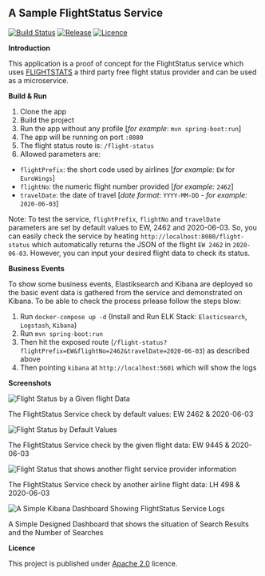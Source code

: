 A Sample FlightStatus Service
-------------------
[![Build Status](https://travis-ci.org/joemccann/dillinger.svg?branch=master)](https://travis-ci.org/joemccann/dillinger) [![Release](https://img.shields.io/badge/release-v1.0.0.RELEASE-blue)](https://img.shields.io/badge/release-v1.0.0.RELEASE-blue) [![Licence](https://img.shields.io/badge/licence-Apache%202.0-blue)](https://img.shields.io/badge/licence-Apache%202.0-blue)

**Introduction**

This application is a proof of concept for the FlightStatus service which uses [FLIGHTSTATS](https://www.flightstats.com) a third party free flight status provider and can be used as a microservice.

**Build & Run**
1. Clone the app 
2. Build the project
3. Run the app without any profile [_for example_: `mvn spring-boot:run`]
4. The app will be running on port `:8080`
5. The flight status route is: `/flight-status`
6. Allowed parameters are: 
  - `flightPrefix`: the short code used by airlines [_for example:_ `EW` for `EuroWings`]
  - `flightNo`: the numeric flight number provided [_for example:_ `2462`]
  - `travelDate`: the date of travel [_date format_: `YYYY-MM-DD` - _for example:_ `2020-06-03`]
   
Note: To test the service, `flightPrefix`, `flightNo` and `travelDate` parameters are set by default values to EW, 2462 and 2020-06-03. So, you can easily check the service by heating `http://localhost:8080/flight-status` which automatically returns the JSON of the flight `EW 2462` in `2020-06-03`. However, you can input your desired flight data to check its status.


**Business Events**

To show some business events, Elastiksearch and Kibana are deployed so the basic event data is gathered from the service and demonstrated on Kibana. To be able to check the process prlease follow the steps blow:
1. Run `docker-compose up -d` (Install and Run ELK Stack: `Elasticsearch`, `Logstash`, `Kibana`)
2. Run `mvn spring-boot:run`
3. Then hit the exposed route (`/flight-status?flightPrefix=EW&flightNo=2462&travelDate=2020-06-03`) as described above
4. Then pointing `kibana` at `http://localhost:5601` which will show the logs

**Screenshots**

![Flight Status by a Given flight Data](https://i.ibb.co/dDkHbSR/Flight-Status-Default-Values.png)

The FlightStatus Service check by default values: EW 2462 & 2020-06-03


![Flight Status by Default Values](https://i.ibb.co/BcGj60J/A-Desired-Flight-Status-Check.png)

The FlightStatus Service check by the given flight data: EW 9445 & 2020-06-03


![Flight Status that shows another flight service provider information](https://i.ibb.co/c3dssm4/LH-Example.png)

The FlightStatus Service check by another airline flight data: LH 498 & 2020-06-03


![A Simple Kibana Dashboard Showing FlightStatus Service Logs](https://i.ibb.co/tsmnRGR/2020-06-07-23.png)

A Simple Designed Dashboard that shows the situation of Search Results and the Number of Searches

   
**Licence**

This project is published under [Apache 2.0](https://www.apache.org/licenses/LICENSE-2.0.txt) licence.
